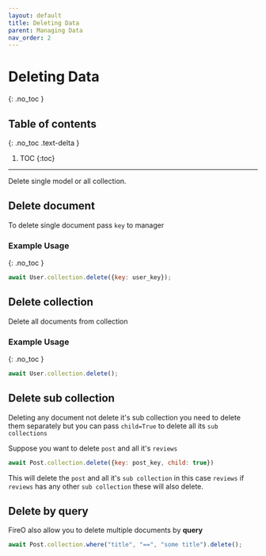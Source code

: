 ```yaml
---
layout: default
title: Deleting Data
parent: Managing Data
nav_order: 2
---
```


# Deleting Data
{: .no_toc }

## Table of contents
{: .no_toc .text-delta }

1. TOC
{:toc}

---
Delete single model or all collection. 

## Delete document
To delete single document pass `key` to manager

### Example Usage
{: .no_toc }

```js
await User.collection.delete({key: user_key});
```

## Delete collection
Delete all documents from collection

### Example Usage
{: .no_toc }

```js
await User.collection.delete();
```

## Delete sub collection
Deleting any document not delete it's sub collection you need to delete them separately but you can pass `child=True` to delete all its `sub collections`

Suppose you want to delete `post` and all it's `reviews`

```js
await Post.collection.delete({key: post_key, child: true})
```

This will delete the `post` and all it's `sub collection` in this case `reviews` if `reviews` has any other `sub collection` these will also delete.

## Delete by query
FireO also allow you to delete multiple documents by **query**

```js
await Post.collection.where("title", "==", "some title").delete();
```